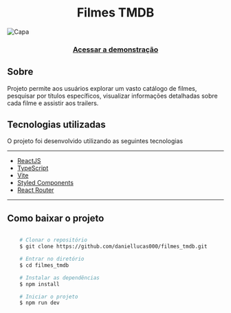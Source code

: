 <h1 align="center">Filmes TMDB</h1>

![Capa](https://github.com/daniellucas000/ignite-timer/assets/89029213/e5c3c124-67ea-4f16-a1bc-6a4579e2b6fd)

<h3 align="center">
    <a href="https://filmes-tmdb-five.vercel.app/" target="_blank">Acessar a demonstração</a>
<h3 >

<h2>Sobre</h2>
<p align="left">Projeto permite aos usuários explorar um vasto catálogo de filmes, pesquisar por títulos específicos, visualizar informações detalhadas sobre cada filme e assistir aos trailers.</p>

<h2>Tecnologias utilizadas</h2>

<p>O projeto foi desenvolvido utilizando as seguintes tecnologias<p/>

---

- [ReactJS](https://reactjs.org)
- [TypeScript](https://www.typescriptlang.org/)
- [Vite](https://vitejs.dev/)
- [Styled Components](https://styled-components.com/docs)
- [React Router](https://reactrouter.com/en/v6.3.0/getting-started/overview)

---

<h2>Como baixar o projeto</h2>

```bash

    # Clonar o repositório
    $ git clone https://github.com/daniellucas000/filmes_tmdb.git

    # Entrar no diretório
    $ cd filmes_tmdb

    # Instalar as dependências
    $ npm install

    # Iniciar o projeto
    $ npm run dev
```
